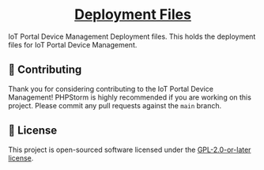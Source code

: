 <h1 align="center">
  <a href="https://github.com/iot-portal-device-management/deployment">
    Deployment Files
  </a>
</h1>

IoT Portal Device Management Deployment files. This holds the deployment files for IoT Portal Device Management.

## 👏 Contributing

Thank you for considering contributing to the IoT Portal Device Management! PHPStorm is highly recommended if you are 
working on this project. Please commit any pull requests against the `main` branch.

## 📄 License

This project is open-sourced software licensed under the 
[GPL-2.0-or-later license](https://spdx.org/licenses/GPL-2.0-or-later.html).

